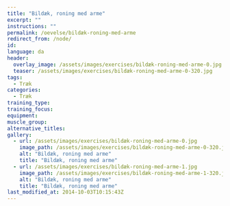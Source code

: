```yaml
---
title: "Bildæk, roning med arme"
excerpt: ""
instructions: ""
permalink: /oevelse/bildæk-roning-med-arme
redirect_from: /node/
id: 
language: da
header:
  overlay_image: /assets/images/exercises/bildæk-roning-med-arme-0.jpg
  teaser: /assets/images/exercises/bildæk-roning-med-arme-0-320.jpg
tags:
  - Træk
categories:
  - Træk
training_type: 
training_focus: 
equipment:
muscle_group:
alternative_titles:
gallery:
  - url: /assets/images/exercises/bildæk-roning-med-arme-0.jpg
    image_path: /assets/images/exercises/bildæk-roning-med-arme-0-320.jpg
    alt: "Bildæk, roning med arme"
    title: "Bildæk, roning med arme"
  - url: /assets/images/exercises/bildæk-roning-med-arme-1.jpg
    image_path: /assets/images/exercises/bildæk-roning-med-arme-1-320.jpg
    alt: "Bildæk, roning med arme"
    title: "Bildæk, roning med arme"
last_modified_at: 2014-10-03T10:15:43Z
---
```



